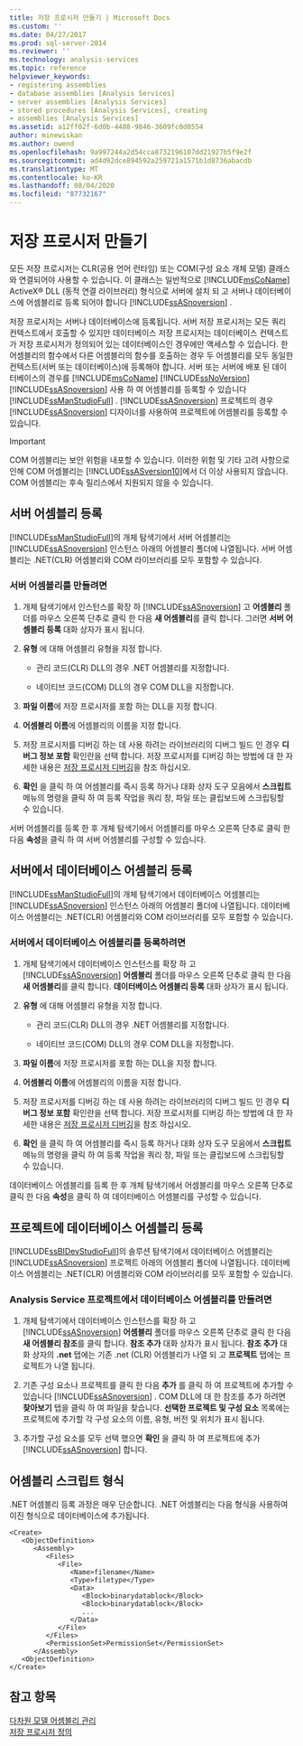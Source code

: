 ```yaml
---
title: 저장 프로시저 만들기 | Microsoft Docs
ms.custom: ''
ms.date: 04/27/2017
ms.prod: sql-server-2014
ms.reviewer: ''
ms.technology: analysis-services
ms.topic: reference
helpviewer_keywords:
- registering assemblies
- database assemblies [Analysis Services]
- server assemblies [Analysis Services]
- stored procedures [Analysis Services], creating
- assemblies [Analysis Services]
ms.assetid: a12ff02f-6d0b-4488-9846-3609fc0d0554
author: minewiskan
ms.author: owend
ms.openlocfilehash: 9a997244a2d54cca8732196107dd21927b5f9e2f
ms.sourcegitcommit: ad4d92dce894592a259721a1571b1d8736abacdb
ms.translationtype: MT
ms.contentlocale: ko-KR
ms.lasthandoff: 08/04/2020
ms.locfileid: "87732167"
---
```

# <a name="creating-stored-procedures"></a>저장 프로시저 만들기
  모든 저장 프로시저는 CLR(공용 언어 런타임) 또는 COM(구성 요소 개체 모델) 클래스와 연결되어야 사용할 수 있습니다. 이 클래스는 일반적으로 [!INCLUDE[msCoName](../../includes/msconame-md.md)] ActiveX® DLL (동적 연결 라이브러리) 형식으로 서버에 설치 되 고 서버나 데이터베이스에 어셈블리로 등록 되어야 합니다 [!INCLUDE[ssASnoversion](../../includes/ssasnoversion-md.md)] .  
  
 저장 프로시저는 서버나 데이터베이스에 등록됩니다. 서버 저장 프로시저는 모든 쿼리 컨텍스트에서 호출할 수 있지만 데이터베이스 저장 프로시저는 데이터베이스 컨텍스트가 저장 프로시저가 정의되어 있는 데이터베이스인 경우에만 액세스할 수 있습니다. 한 어셈블리의 함수에서 다른 어셈블리의 함수를 호출하는 경우 두 어셈블리를 모두 동일한 컨텍스트(서버 또는 데이터베이스)에 등록해야 합니다. 서버 또는 서버에 배포 된 데이터베이스의 경우를 [!INCLUDE[msCoName](../../includes/msconame-md.md)] [!INCLUDE[ssNoVersion](../../includes/ssnoversion-md.md)] [!INCLUDE[ssASnoversion](../../includes/ssasnoversion-md.md)] 사용 하 여 어셈블리를 등록할 수 있습니다 [!INCLUDE[ssManStudioFull](../../includes/ssmanstudiofull-md.md)] . [!INCLUDE[ssASnoversion](../../includes/ssasnoversion-md.md)] 프로젝트의 경우 [!INCLUDE[ssASnoversion](../../includes/ssasnoversion-md.md)] 디자이너를 사용하여 프로젝트에 어셈블리를 등록할 수 있습니다.  
  
> [!IMPORTANT]  
>  COM 어셈블리는 보안 위험을 내포할 수 있습니다. 이러한 위험 및 기타 고려 사항으로 인해 COM 어셈블리는 [!INCLUDE[ssASversion10](../../includes/ssasversion10-md.md)]에서 더 이상 사용되지 않습니다. COM 어셈블리는 후속 릴리스에서 지원되지 않을 수 있습니다.  
  
## <a name="registering-a-server-assembly"></a>서버 어셈블리 등록  
 [!INCLUDE[ssManStudioFull](../../includes/ssmanstudiofull-md.md)]의 개체 탐색기에서 서버 어셈블리는 [!INCLUDE[ssASnoversion](../../includes/ssasnoversion-md.md)] 인스턴스 아래의 어셈블리 폴더에 나열됩니다. 서버 어셈블리는 .NET(CLR) 어셈블리와 COM 라이브러리를 모두 포함할 수 있습니다.  
  
### <a name="to-create-a-server-assembly"></a>서버 어셈블리를 만들려면  
  
1.  개체 탐색기에서 인스턴스를 확장 하 [!INCLUDE[ssASnoversion](../../includes/ssasnoversion-md.md)] 고 **어셈블리** 폴더를 마우스 오른쪽 단추로 클릭 한 다음 **새 어셈블리**를 클릭 합니다. 그러면 **서버 어셈블리 등록** 대화 상자가 표시 됩니다.  
  
2.  **유형** 에 대해 어셈블리 유형을 지정 합니다.  
  
    -   관리 코드(CLR) DLL의 경우 .NET 어셈블리를 지정합니다.  
  
    -   네이티브 코드(COM) DLL의 경우 COM DLL을 지정합니다.  
  
3.  **파일 이름**에 저장 프로시저를 포함 하는 DLL을 지정 합니다.  
  
4.  **어셈블리 이름**에 어셈블리의 이름을 지정 합니다.  
  
5.  저장 프로시저를 디버깅 하는 데 사용 하려는 라이브러리의 디버그 빌드 인 경우 **디버그 정보 포함** 확인란을 선택 합니다. 저장 프로시저를 디버깅 하는 방법에 대 한 자세한 내용은 [저장 프로시저 디버깅](debugging-stored-procedures.md)을 참조 하십시오.  
  
6.  **확인** 을 클릭 하 여 어셈블리를 즉시 등록 하거나 대화 상자 도구 모음에서 **스크립트** 메뉴의 명령을 클릭 하 여 등록 작업을 쿼리 창, 파일 또는 클립보드에 스크립팅할 수 있습니다.  
  
 서버 어셈블리를 등록 한 후 개체 탐색기에서 어셈블리를 마우스 오른쪽 단추로 클릭 한 다음 **속성**을 클릭 하 여 서버 어셈블리를 구성할 수 있습니다.  
  
## <a name="registering-a-database-assembly-on-the-server"></a>서버에서 데이터베이스 어셈블리 등록  
 [!INCLUDE[ssManStudioFull](../../includes/ssmanstudiofull-md.md)]의 개체 탐색기에서 데이터베이스 어셈블리는 [!INCLUDE[ssASnoversion](../../includes/ssasnoversion-md.md)] 인스턴스 아래의 어셈블리 폴더에 나열됩니다. 데이터베이스 어셈블리는 .NET(CLR) 어셈블리와 COM 라이브러리를 모두 포함할 수 있습니다.  
  
### <a name="to-create-a-database-assembly-on-a-server"></a>서버에서 데이터베이스 어셈블리를 등록하려면  
  
1.  개체 탐색기에서 데이터베이스 인스턴스를 확장 하 고 [!INCLUDE[ssASnoversion](../../includes/ssasnoversion-md.md)] **어셈블리** 폴더를 마우스 오른쪽 단추로 클릭 한 다음 **새 어셈블리**를 클릭 합니다. **데이터베이스 어셈블리 등록** 대화 상자가 표시 됩니다.  
  
2.  **유형** 에 대해 어셈블리 유형을 지정 합니다.  
  
    -   관리 코드(CLR) DLL의 경우 .NET 어셈블리를 지정합니다.  
  
    -   네이티브 코드(COM) DLL의 경우 COM DLL을 지정합니다.  
  
3.  **파일 이름**에 저장 프로시저를 포함 하는 DLL을 지정 합니다.  
  
4.  **어셈블리 이름**에 어셈블리의 이름을 지정 합니다.  
  
5.  저장 프로시저를 디버깅 하는 데 사용 하려는 라이브러리의 디버그 빌드 인 경우 **디버그 정보 포함** 확인란을 선택 합니다. 저장 프로시저를 디버깅 하는 방법에 대 한 자세한 내용은 [저장 프로시저 디버깅](debugging-stored-procedures.md)을 참조 하십시오.  
  
6.  **확인** 을 클릭 하 여 어셈블리를 즉시 등록 하거나 대화 상자 도구 모음에서 **스크립트** 메뉴의 명령을 클릭 하 여 등록 작업을 쿼리 창, 파일 또는 클립보드에 스크립팅할 수 있습니다.  
  
 데이터베이스 어셈블리를 등록 한 후 개체 탐색기에서 어셈블리를 마우스 오른쪽 단추로 클릭 한 다음 **속성**을 클릭 하 여 데이터베이스 어셈블리를 구성할 수 있습니다.  
  
## <a name="registering-a-database-assembly-in-a-project"></a>프로젝트에 데이터베이스 어셈블리 등록  
 [!INCLUDE[ssBIDevStudioFull](../../includes/ssbidevstudiofull-md.md)]의 솔루션 탐색기에서 데이터베이스 어셈블리는 [!INCLUDE[ssASnoversion](../../includes/ssasnoversion-md.md)] 프로젝트 아래의 어셈블리 폴더에 나열됩니다. 데이터베이스 어셈블리는 .NET(CLR) 어셈블리와 COM 라이브러리를 모두 포함할 수 있습니다.  
  
### <a name="to-create-a-database-assembly-in-an-analysis-service-project"></a>Analysis Service 프로젝트에서 데이터베이스 어셈블리를 만들려면  
  
1.  개체 탐색기에서 데이터베이스 인스턴스를 확장 하 고 [!INCLUDE[ssASnoversion](../../includes/ssasnoversion-md.md)] **어셈블리** 폴더를 마우스 오른쪽 단추로 클릭 한 다음 **새 어셈블리 참조**를 클릭 합니다. **참조 추가** 대화 상자가 표시 됩니다. **참조 추가** 대화 상자의 **.net** 탭에는 기존 .net (CLR) 어셈블리가 나열 되 고 **프로젝트** 탭에는 프로젝트가 나열 됩니다.  
  
2.  기존 구성 요소나 프로젝트를 클릭 한 다음 **추가** 를 클릭 하 여 프로젝트에 추가할 수 있습니다 [!INCLUDE[ssASnoversion](../../includes/ssasnoversion-md.md)] . COM DLL에 대 한 참조를 추가 하려면 **찾아보기** 탭을 클릭 하 여 파일을 찾습니다. **선택한 프로젝트 및 구성 요소** 목록에는 프로젝트에 추가할 각 구성 요소의 이름, 유형, 버전 및 위치가 표시 됩니다.  
  
3.  추가할 구성 요소를 모두 선택 했으면 **확인** 을 클릭 하 여 프로젝트에 추가 [!INCLUDE[ssASnoversion](../../includes/ssasnoversion-md.md)] 합니다.  
  
## <a name="script-format-for-an-assembly"></a>어셈블리 스크립트 형식  
 .NET 어셈블리 등록 과정은 매우 단순합니다. .NET 어셈블리는 다음 형식을 사용하여 이진 형식으로 데이터베이스에 추가됩니다.  
  
```  
<Create>  
   <ObjectDefinition>  
      <Assembly>  
         <Files>  
            <File>  
               <Name>filename</Name>  
               <Type>filetype</Type>  
               <Data>  
                  <Block>binarydatablock</Block>  
                  <Block>binarydatablock</Block>  
                  ...  
               </Data>  
            </File>  
         </Files>  
         <PermissionSet>PermissionSet</PermissionSet>  
      </Assembly>  
   <ObjectDefinition>  
</Create>  
```  
  
## <a name="see-also"></a>참고 항목  
 [다차원 모델 어셈블리 관리](../multidimensional-models/multidimensional-model-assemblies-management.md)   
 [저장 프로시저 정의](defining-stored-procedures.md)  
  
  
